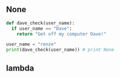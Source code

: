 ## None
```python
def dave_check(user_name):
  if user_name == "Dave":
    return "Get off my computer Dave!"

user_name = "renze"
print(dave_check(user_name)) # print None
```

## lambda